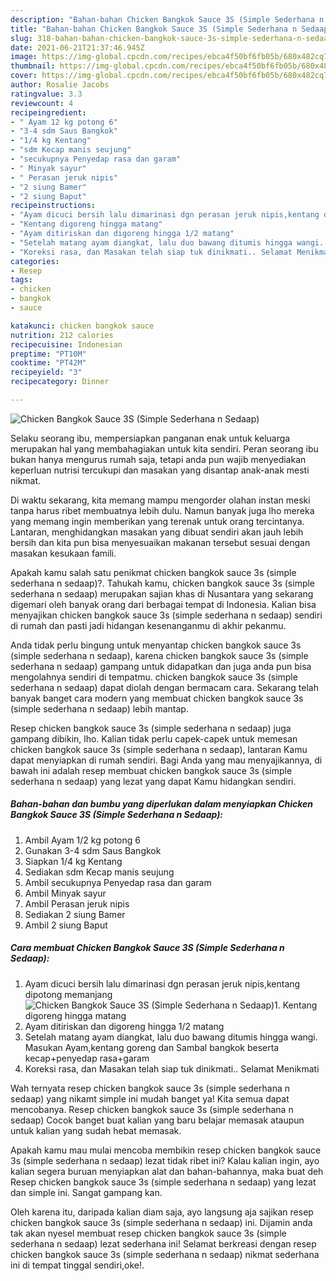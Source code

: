 ```yaml
---
description: "Bahan-bahan Chicken Bangkok Sauce 3S (Simple Sederhana n Sedaap) Sederhana Untuk Jualan"
title: "Bahan-bahan Chicken Bangkok Sauce 3S (Simple Sederhana n Sedaap) Sederhana Untuk Jualan"
slug: 318-bahan-bahan-chicken-bangkok-sauce-3s-simple-sederhana-n-sedaap-sederhana-untuk-jualan
date: 2021-06-21T21:37:46.945Z
image: https://img-global.cpcdn.com/recipes/ebca4f50bf6fb05b/680x482cq70/chicken-bangkok-sauce-3s-simple-sederhana-n-sedaap-foto-resep-utama.jpg
thumbnail: https://img-global.cpcdn.com/recipes/ebca4f50bf6fb05b/680x482cq70/chicken-bangkok-sauce-3s-simple-sederhana-n-sedaap-foto-resep-utama.jpg
cover: https://img-global.cpcdn.com/recipes/ebca4f50bf6fb05b/680x482cq70/chicken-bangkok-sauce-3s-simple-sederhana-n-sedaap-foto-resep-utama.jpg
author: Rosalie Jacobs
ratingvalue: 3.3
reviewcount: 4
recipeingredient:
- " Ayam 12 kg potong 6"
- "3-4 sdm Saus Bangkok"
- "1/4 kg Kentang"
- "sdm Kecap manis seujung"
- "secukupnya Penyedap rasa dan garam"
- " Minyak sayur"
- " Perasan jeruk nipis"
- "2 siung Bamer"
- "2 siung Baput"
recipeinstructions:
- "Ayam dicuci bersih lalu dimarinasi dgn perasan jeruk nipis,kentang dipotong memanjang"
- "Kentang digoreng hingga matang"
- "Ayam ditiriskan dan digoreng hingga 1/2 matang"
- "Setelah matang ayam diangkat, lalu duo bawang ditumis hingga wangi. Masukan Ayam,kentang goreng dan Sambal bangkok beserta kecap+penyedap rasa+garam"
- "Koreksi rasa, dan Masakan telah siap tuk dinikmati.. Selamat Menikmati"
categories:
- Resep
tags:
- chicken
- bangkok
- sauce

katakunci: chicken bangkok sauce 
nutrition: 212 calories
recipecuisine: Indonesian
preptime: "PT10M"
cooktime: "PT42M"
recipeyield: "3"
recipecategory: Dinner

---
```



![Chicken Bangkok Sauce 3S (Simple Sederhana n Sedaap)](https://img-global.cpcdn.com/recipes/ebca4f50bf6fb05b/680x482cq70/chicken-bangkok-sauce-3s-simple-sederhana-n-sedaap-foto-resep-utama.jpg)

Selaku seorang ibu, mempersiapkan panganan enak untuk keluarga merupakan hal yang membahagiakan untuk kita sendiri. Peran seorang ibu bukan hanya mengurus rumah saja, tetapi anda pun wajib menyediakan keperluan nutrisi tercukupi dan masakan yang disantap anak-anak mesti nikmat.

Di waktu  sekarang, kita memang mampu mengorder olahan instan meski tanpa harus ribet membuatnya lebih dulu. Namun banyak juga lho mereka yang memang ingin memberikan yang terenak untuk orang tercintanya. Lantaran, menghidangkan masakan yang dibuat sendiri akan jauh lebih bersih dan kita pun bisa menyesuaikan makanan tersebut sesuai dengan masakan kesukaan famili. 



Apakah kamu salah satu penikmat chicken bangkok sauce 3s (simple sederhana n sedaap)?. Tahukah kamu, chicken bangkok sauce 3s (simple sederhana n sedaap) merupakan sajian khas di Nusantara yang sekarang digemari oleh banyak orang dari berbagai tempat di Indonesia. Kalian bisa menyajikan chicken bangkok sauce 3s (simple sederhana n sedaap) sendiri di rumah dan pasti jadi hidangan kesenanganmu di akhir pekanmu.

Anda tidak perlu bingung untuk menyantap chicken bangkok sauce 3s (simple sederhana n sedaap), karena chicken bangkok sauce 3s (simple sederhana n sedaap) gampang untuk didapatkan dan juga anda pun bisa mengolahnya sendiri di tempatmu. chicken bangkok sauce 3s (simple sederhana n sedaap) dapat diolah dengan bermacam cara. Sekarang telah banyak banget cara modern yang membuat chicken bangkok sauce 3s (simple sederhana n sedaap) lebih mantap.

Resep chicken bangkok sauce 3s (simple sederhana n sedaap) juga gampang dibikin, lho. Kalian tidak perlu capek-capek untuk memesan chicken bangkok sauce 3s (simple sederhana n sedaap), lantaran Kamu dapat menyiapkan di rumah sendiri. Bagi Anda yang mau menyajikannya, di bawah ini adalah resep membuat chicken bangkok sauce 3s (simple sederhana n sedaap) yang lezat yang dapat Kamu hidangkan sendiri.

<!--inarticleads1-->

##### Bahan-bahan dan bumbu yang diperlukan dalam menyiapkan Chicken Bangkok Sauce 3S (Simple Sederhana n Sedaap):

1. Ambil  Ayam 1/2 kg potong 6
1. Gunakan 3-4 sdm Saus Bangkok
1. Siapkan 1/4 kg Kentang
1. Sediakan sdm Kecap manis seujung
1. Ambil secukupnya Penyedap rasa dan garam
1. Ambil  Minyak sayur
1. Ambil  Perasan jeruk nipis
1. Sediakan 2 siung Bamer
1. Ambil 2 siung Baput




<!--inarticleads2-->

##### Cara membuat Chicken Bangkok Sauce 3S (Simple Sederhana n Sedaap):

1. Ayam dicuci bersih lalu dimarinasi dgn perasan jeruk nipis,kentang dipotong memanjang
<img src="https://img-global.cpcdn.com/steps/b5d51a3f4765b9ad/160x128cq70/chicken-bangkok-sauce-3s-simple-sederhana-n-sedaap-langkah-memasak-1-foto.jpg" alt="Chicken Bangkok Sauce 3S (Simple Sederhana n Sedaap)">1. Kentang digoreng hingga matang
1. Ayam ditiriskan dan digoreng hingga 1/2 matang
1. Setelah matang ayam diangkat, lalu duo bawang ditumis hingga wangi. Masukan Ayam,kentang goreng dan Sambal bangkok beserta kecap+penyedap rasa+garam
1. Koreksi rasa, dan Masakan telah siap tuk dinikmati.. Selamat Menikmati




Wah ternyata resep chicken bangkok sauce 3s (simple sederhana n sedaap) yang nikamt simple ini mudah banget ya! Kita semua dapat mencobanya. Resep chicken bangkok sauce 3s (simple sederhana n sedaap) Cocok banget buat kalian yang baru belajar memasak ataupun untuk kalian yang sudah hebat memasak.

Apakah kamu mau mulai mencoba membikin resep chicken bangkok sauce 3s (simple sederhana n sedaap) lezat tidak ribet ini? Kalau kalian ingin, ayo kalian segera buruan menyiapkan alat dan bahan-bahannya, maka buat deh Resep chicken bangkok sauce 3s (simple sederhana n sedaap) yang lezat dan simple ini. Sangat gampang kan. 

Oleh karena itu, daripada kalian diam saja, ayo langsung aja sajikan resep chicken bangkok sauce 3s (simple sederhana n sedaap) ini. Dijamin anda tak akan nyesel membuat resep chicken bangkok sauce 3s (simple sederhana n sedaap) lezat sederhana ini! Selamat berkreasi dengan resep chicken bangkok sauce 3s (simple sederhana n sedaap) nikmat sederhana ini di tempat tinggal sendiri,oke!.

